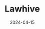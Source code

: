 ---  
layout: startup_page  
title: "Lawhive"  
id: "lawhive.co.uk"  
permalink: "/lawhivelawhive.co.uk04152024/"  
website: "https://lawhive.co.uk/"  
funding_round: "Seed"  
funding_amount: "£9.5M"  
investors: "GV, Episode 1 Ventures"  
about: "Lawhive is a legal tech startup offering an AI-powered software-as-a-service platform designed for small law firms. Its platform, featuring an AI lawyer named Lawrence, helps streamline tasks like client onboarding and document review, improving efficiency and accessibility for smaller legal practices. The platform also offers a marketplace connecting lawyers with clients."  
markets: "Legal Tech, AI, Landlord, Employment Law, Litigation, Will Writing, Civil Disputes, Commercial & Corporate Law, Tenant, Commercial Property, SaaS, Family Solicitor"  
hq: "London, England, United Kingdom"  
founded_year: "2019"  
linkedin: "https://www.linkedin.com/company/joinlawhive"  
twitter: "https://twitter.com/lawhiveHQ"  
instagram: ""  
facebook: "https://www.facebook.com/lawhive.co.uk"  
crunchbase: "https://www.crunchbase.com/organization/lawhive"  
pitchbook: "https://pitchbook.com/profiles/company/265964-41"  

date_display: "15-Apr-2024"  
date: "2024-04-15"

# SEO Optimization  
meta_title: "Lawhive - Seed Funding (£9.5M)"  
meta_description: "Lawhive, Lawhive is a legal tech startup offering an AI-powered software-as-a-service platform designed for small law firms. Its platform, featuring an AI lawy..."  
meta_keywords: "Lawhive, Legal Tech, AI, Landlord, Employment Law, Litigation, Will Writing, Civil Disputes, Commercial & Corporate Law, Tenant, Commercial Property, SaaS, Family Solicitor, Seed funding"  
canonical_url: "https://startup.projectstartups.com/lawhivelawhive.co.uk04152024/"  
---